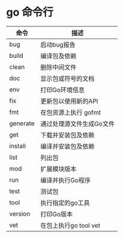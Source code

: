 # go 命令行

| 命令| 描述 |
|----------|-----------------------------------------------------|
| bug      | 启动bug报告                                           |
| build    | 编译包及依赖                                           |
| clean    | 删除中间文件                                          |
| doc      | 显示包或符号的文档                                     |
| env      | 打印Go环境信息                                         |
| fix      | 更新包以使用新的API                     |
| fmt      | 在包资源上执行 gofmt                  |
| generate | 通过处理源文件生成Go文件           |
| get      | 下载并安装包及依赖 |
| install  | 编译并安装包及依赖   |
| list     | 列出包                   |
| mod      | 扩展模块版本                                 |
| run      | 编译并执行Go程序                 |
| test     | 测试包                           |
| tool     | 执行指定的go工具                        |
| version  | 打印Go版本                          |
| vet      | 在包上执行go tool vet              |
